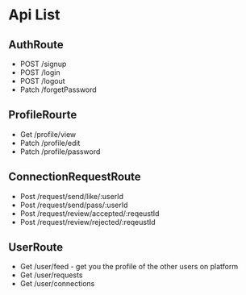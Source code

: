# Api List

## AuthRoute
- POST /signup
- POST /login
- POST /logout
- Patch /forgetPassword

## ProfileRourte
- Get /profile/view
- Patch /profile/edit
- Patch /profile/password

## ConnectionRequestRoute
- Post /request/send/like/:userId
- Post /request/send/pass/:userId
- Post /request/review/accepted/:reqeustId
- Post /request/review/rejected/:reqeustId

## UserRoute
- Get /user/feed - get you the profile of the other users on platform
- Get /user/requests
- Get /user/connections
